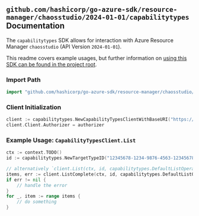 
## `github.com/hashicorp/go-azure-sdk/resource-manager/chaosstudio/2024-01-01/capabilitytypes` Documentation

The `capabilitytypes` SDK allows for interaction with Azure Resource Manager `chaosstudio` (API Version `2024-01-01`).

This readme covers example usages, but further information on [using this SDK can be found in the project root](https://github.com/hashicorp/go-azure-sdk/tree/main/docs).

### Import Path

```go
import "github.com/hashicorp/go-azure-sdk/resource-manager/chaosstudio/2024-01-01/capabilitytypes"
```


### Client Initialization

```go
client := capabilitytypes.NewCapabilityTypesClientWithBaseURI("https://management.azure.com")
client.Client.Authorizer = authorizer
```


### Example Usage: `CapabilityTypesClient.List`

```go
ctx := context.TODO()
id := capabilitytypes.NewTargetTypeID("12345678-1234-9876-4563-123456789012", "locationName", "targetTypeName")

// alternatively `client.List(ctx, id, capabilitytypes.DefaultListOperationOptions())` can be used to do batched pagination
items, err := client.ListComplete(ctx, id, capabilitytypes.DefaultListOperationOptions())
if err != nil {
	// handle the error
}
for _, item := range items {
	// do something
}
```
